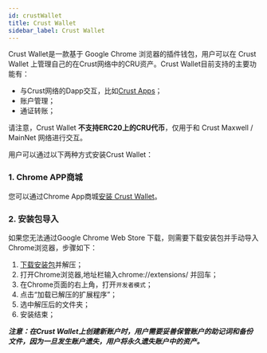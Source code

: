 ```yaml
---
id: crustWallet
title: Crust Wallet
sidebar_label: Crust Wallet
---
```


Crust Wallet是一款基于 Google Chrome 浏览器的插件钱包，用户可以在 Crust Wallet 上管理自己的在Crust网络中的CRU资产。Crust Wallet目前支持的主要功能有：

* 与Crust网络的Dapp交互，比如[Crust Apps](https://apps.crust.network/#/accounts)；
* 账户管理；
* 通证转账；

请注意，Crust Wallet **不支持ERC20上的CRU代币**，仅用于和 Crust Maxwell / MainNet 网络进行交互。

用户可以通过以下两种方式安装Crust Wallet：

### 1. Chrome APP商城

您可以通过Chrome App商城[安装 Crust Wallet](https://chrome.google.com/webstore/detail/crust-wallet/jccapkebeeiajkkdemacblkjhhhboiek)。

### 2. 安装包导入

如果您无法通过Google Chrome Web Store 下载，则需要下载安装包并手动导入Chrome浏览器，步骤如下：

  1. [下载安装包](https://github.com/crustio/crust-extension/releases/download/v1.0.6/crust-wallet-1.0.6.zip)并解压；
  2. 打开Chrome浏览器,地址栏输入chrome://extensions/ 并回车；
  3. 在Chrome页面的右上角，打开`开发者模式`；
  4. 点击“加载已解压的扩展程序”；
  5. 选中解压后的文件夹；
  6. 安装结束；

***注意：在Crust Wallet上创建新账户时，用户需要妥善保管账户的助记词和备份文件，因为一旦发生账户遗失，用户将永久遗失账户中的资产。***

